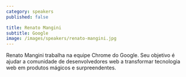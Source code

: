 ```yaml
---
category: speakers
published: false

title: Renato Mangini
subtitle: Google
image: /images/speakers/renato-mangini.jpg
---
```

Renato Mangini trabalha na equipe Chrome do Google. Seu objetivo é ajudar a comunidade de desenvolvedores web a transformar tecnologia web em produtos mágicos e surpreendentes.